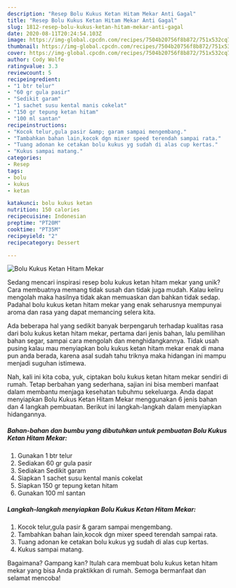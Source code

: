 ```yaml
---
description: "Resep Bolu Kukus Ketan Hitam Mekar Anti Gagal"
title: "Resep Bolu Kukus Ketan Hitam Mekar Anti Gagal"
slug: 1812-resep-bolu-kukus-ketan-hitam-mekar-anti-gagal
date: 2020-08-11T20:24:54.103Z
image: https://img-global.cpcdn.com/recipes/7504b20756f8b872/751x532cq70/bolu-kukus-ketan-hitam-mekar-foto-resep-utama.jpg
thumbnail: https://img-global.cpcdn.com/recipes/7504b20756f8b872/751x532cq70/bolu-kukus-ketan-hitam-mekar-foto-resep-utama.jpg
cover: https://img-global.cpcdn.com/recipes/7504b20756f8b872/751x532cq70/bolu-kukus-ketan-hitam-mekar-foto-resep-utama.jpg
author: Cody Wolfe
ratingvalue: 3.3
reviewcount: 5
recipeingredient:
- "1 btr telur"
- "60 gr gula pasir"
- "Sedikit garam"
- "1 sachet susu kental manis cokelat"
- "150 gr tepung ketan hitam"
- "100 ml santan"
recipeinstructions:
- "Kocok telur,gula pasir &amp; garam sampai mengembang."
- "Tambahkan bahan lain,kocok dgn mixer speed terendah sampai rata."
- "Tuang adonan ke cetakan bolu kukus yg sudah di alas cup kertas."
- "Kukus sampai matang."
categories:
- Resep
tags:
- bolu
- kukus
- ketan

katakunci: bolu kukus ketan 
nutrition: 150 calories
recipecuisine: Indonesian
preptime: "PT20M"
cooktime: "PT35M"
recipeyield: "2"
recipecategory: Dessert

---
```



![Bolu Kukus Ketan Hitam Mekar](https://img-global.cpcdn.com/recipes/7504b20756f8b872/751x532cq70/bolu-kukus-ketan-hitam-mekar-foto-resep-utama.jpg)

Sedang mencari inspirasi resep bolu kukus ketan hitam mekar yang unik? Cara membuatnya memang tidak susah dan tidak juga mudah. Kalau keliru mengolah maka hasilnya tidak akan memuaskan dan bahkan tidak sedap. Padahal bolu kukus ketan hitam mekar yang enak seharusnya mempunyai aroma dan rasa yang dapat memancing selera kita.

Ada beberapa hal yang sedikit banyak berpengaruh terhadap kualitas rasa dari bolu kukus ketan hitam mekar, pertama dari jenis bahan, lalu pemilihan bahan segar, sampai cara mengolah dan menghidangkannya. Tidak usah pusing kalau mau menyiapkan bolu kukus ketan hitam mekar enak di mana pun anda berada, karena asal sudah tahu triknya maka hidangan ini mampu menjadi suguhan istimewa.




Nah, kali ini kita coba, yuk, ciptakan bolu kukus ketan hitam mekar sendiri di rumah. Tetap berbahan yang sederhana, sajian ini bisa memberi manfaat dalam membantu menjaga kesehatan tubuhmu sekeluarga. Anda dapat menyiapkan Bolu Kukus Ketan Hitam Mekar menggunakan 6 jenis bahan dan 4 langkah pembuatan. Berikut ini langkah-langkah dalam menyiapkan hidangannya.

<!--inarticleads1-->

##### Bahan-bahan dan bumbu yang dibutuhkan untuk pembuatan Bolu Kukus Ketan Hitam Mekar:

1. Gunakan 1 btr telur
1. Sediakan 60 gr gula pasir
1. Sediakan Sedikit garam
1. Siapkan 1 sachet susu kental manis cokelat
1. Siapkan 150 gr tepung ketan hitam
1. Gunakan 100 ml santan




<!--inarticleads2-->

##### Langkah-langkah menyiapkan Bolu Kukus Ketan Hitam Mekar:

1. Kocok telur,gula pasir &amp; garam sampai mengembang.
1. Tambahkan bahan lain,kocok dgn mixer speed terendah sampai rata.
1. Tuang adonan ke cetakan bolu kukus yg sudah di alas cup kertas.
1. Kukus sampai matang.




Bagaimana? Gampang kan? Itulah cara membuat bolu kukus ketan hitam mekar yang bisa Anda praktikkan di rumah. Semoga bermanfaat dan selamat mencoba!
